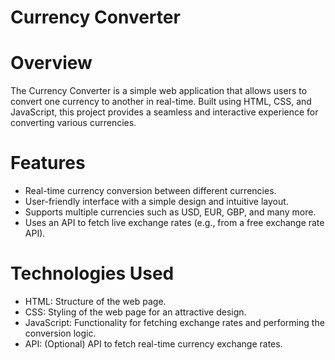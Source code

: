 # Currency Converter

# Overview

The Currency Converter is a simple web application that allows users to convert one currency to another in real-time. Built using HTML, CSS, and JavaScript, this project provides a seamless and interactive experience for converting various currencies.

# Features

- Real-time currency conversion between different currencies.
- User-friendly interface with a simple design and intuitive layout.
- Supports multiple currencies such as USD, EUR, GBP, and many more.
- Uses an API to fetch live exchange rates (e.g., from a free exchange rate API).

# Technologies Used

- HTML: Structure of the web page.
- CSS: Styling of the web page for an attractive design.
- JavaScript: Functionality for fetching exchange rates and performing the conversion logic.
- API: (Optional) API to fetch real-time currency exchange rates.
